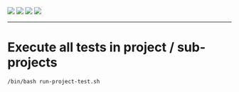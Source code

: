 ![](https://img.shields.io/badge/language-bash-blue)
![](https://img.shields.io/badge/technology-bash,%20shell%20script-blue)
![](https://img.shields.io/badge/development%20year-2020-orange)
![](https://img.shields.io/badge/license-MIT-lightgrey)

--------------------------------------------------------------------------------

# Execute all tests in project / sub-projects

`/bin/bash run-project-test.sh`
